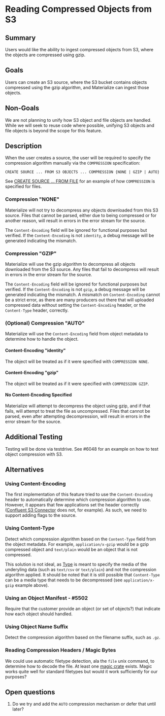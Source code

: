# Reading Compressed Objects from S3

## Summary

Users would like the ability to ingest compressed objects from S3, where the objects are
compressed using gzip.

## Goals

Users can create an S3 source, where the S3 bucket contains objects compressed using the gzip
algorithm, and Materialize can ingest those objects.

## Non-Goals

We are not planning to unify how S3 object and file objects are handled. While we will seek to
reuse code where possible, unifying S3 objects and file objects is beyond the scope for this
feature.

## Description

When the user creates a source, the user will be required to specify the compression algorithm
manually via the `COMPRESSION` specification:

    CREATE SOURCE ... FROM S3 OBJECTS ... COMPRESSION {NONE | GZIP | AUTO}

See [CREATE SOURCE ... FROM
FILE](https://materialize.com/docs/sql/create-source/text-file/#syntax) for an example of how
`COMPRESSION` is specified for files.

### Compression "NONE"

Materialize will not try to decompress any objects downloaded from this S3 source. Files that
cannot be parsed, either due to being compressed or for another reason, will result in errors in
the error stream for the source.

The `Content-Encoding` field will be ignored for functional purposes but verified. If the
`Content-Encoding` is not `identity`, a debug message will be generated indicating the mismatch.

### Compression "GZIP"

Materialize will use the gzip algorithm to decompress all objects downloaded from the S3 source.
Any files that fail to decompress will result in errors in the error stream for the source.

The `Content-Encoding` field will be ignored for functional purposes but verified. If the
`Content-Encoding` is not `gzip`, a debug message will be generated indicating the mismatch. A
mismatch on `Content-Encoding` cannot be a strict error, as there are many producers out there
that will uploaded compressed data without setting the `Content-Encoding` header, or the
`Content-Type` header, correctly.

### (Optional) Compression "AUTO"

Materialize will use the `Content-Encoding` field from object metadata to determine how to handle
the object.

#### Content-Encoding "identity"

The object will be treated as if it were specified with `COMPRESSION NONE`.

#### Content-Encoding "gzip"

The object will be treated as if it were specified with `COMPRESSION GZIP`.

#### No Content-Encoding Specified

Materialize will attempt to decompress the object using gzip, and if that fails, will attempt to
treat the file as uncompressed. Files that cannot be parsed, even after attempting decompression,
will result in errors in the error stream for the source.

## Additional Testing

Testing will be done via testdrive. See #6048 for an example on how to test object compression
with S3.

## Alternatives

### Using Content-Encoding

The first implementation of this feature tried to use the `Content-Encoding` header to
automatically determine which compression algorithm to use. However, it appears that few
applications set the header correctly ([Confluent S3
Connector](https://github.com/confluentinc/kafka-connect-storage-cloud/blob/e2c032b7976e28bafbef594b761c905c8f46ee21/kafka-connect-s3/src/main/java/io/confluent/connect/s3/storage/S3OutputStream.java#L198)
does not, for example). As such, we need to support adding flags to the source.

### Using Content-Type

Detect which compression algorithm based on the `Content-Type` field from the object metadata. For
example, `application/x-gzip` would be a gzip compressed object and `text/plain` would be an
object that is not compressed.

This solution is not ideal, as
[Type](https://www.w3.org/Protocols/rfc2616/rfc2616-sec7.html#sec7.2.1) is meant to specify the
media of the underyling data (such as `text/csv` or `text/plain`) and not the compression
algorithm applied. It should be noted that it is still possible that `Content-Type` can be a media
type that needs to be decompressed (see `application/x-gzip` example above).

### Using an Object Manifest - #5502

Require that the customer provide an object (or set of objects?) that indicate how each object
should handled.

### Using Object Name Suffix

Detect the compression algorithm based on the filename suffix, such as `.gz`.

### Reading Compression Headers / Magic Bytes

We could use automatic filetype detection, ala the `file` unix command, to determine how to decode
the file. At least one [magic crate](https://docs.rs/magic/0.12.2/magic/#usage-example) exists.
Magic works quite well for standard filetypes but would it work sufficiently for our purposes?

## Open questions

1. Do we try and add the `AUTO` compression mechanism or defer that until later?
